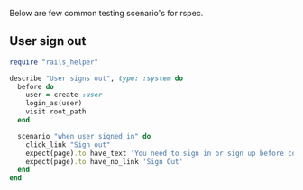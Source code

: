 Below are few common testing scenario's for rspec.

## User sign out

```ruby
require "rails_helper"

describe "User signs out", type: :system do
  before do
    user = create :user
    login_as(user)
    visit root_path
  end

  scenario "when user signed in" do
    click_link "Sign out"
    expect(page).to have_text 'You need to sign in or sign up before continuing.'
    expect(page).to have_no_link 'Sign Out'
  end
end
```
